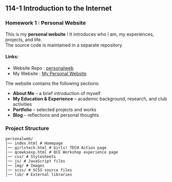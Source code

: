 ## 114-1 Introduction to the Internet

### Homework 1 : Personal Website
This is my **personal website** !
It introduces who I am, my experiences, projects, and life.  
The source code is maintained in a separate repository.
#### Links:
- Website Repo : [personalweb](https://github.com/PhoebeLu1011/personalweb)  
- My Website : [My Personal Website](https://phoebelu1011.github.io/personalweb/)

The website contains the following sections:
- **About Me** – a brief introduction of myself  
- **My Education & Experience** – academic background, research, and club activities  
- **Portfolio** – selected projects and works  
- **Blog** – reflections and personal thoughts
  
### Project Structure  
```
personalweb/
│── index.html # Homepage
│── girlstech.html # Girls! TECH Action page
│── qcewksexp.html # QCE Workshop experience page
│── css/ # Stylesheets
│── js/ # JavaScript files
│── img/ # Images
│── scss/ # SCSS source files
│── lib/ # External libraries
```
  
